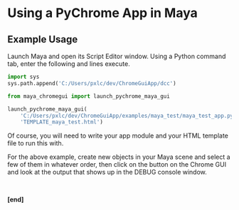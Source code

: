 # Using a PyChrome App in Maya

## Example Usage

Launch Maya and open its Script Editor window. Using a Python command tab, enter the following and lines execute.

```python
import sys
sys.path.append('C:/Users/pxlc/dev/ChromeGuiApp/dcc')

from maya_chromegui import launch_pychrome_maya_gui

launch_pychrome_maya_gui(
	'C:/Users/pxlc/dev/ChromeGuiApp/examples/maya_test/maya_test_app.py',
    'TEMPLATE_maya_test.html')
```

Of course, you will need to write your app module and your HTML template file to run this with.

For the above example, create new objects in your Maya scene and select a few of them in whatever order, then click on the button on the Chrome GUI and look at the output that shows up in the DEBUG console window.

<br/>

**[end]**

